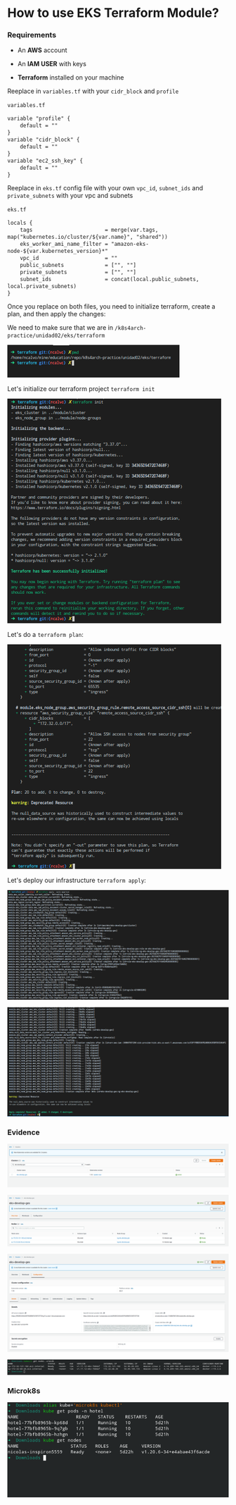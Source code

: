 # How to use EKS Terraform Module?

### Requirements
- An **AWS** account

- An **IAM USER** with keys

- **Terraform** installed on your machine

Reeplace in `variables.tf` with your `cidr_block` and `profile`

`variables.tf`

    variable "profile" {
        default = ""
    }
    variable "cidr_block" {
        default = ""
    }
    variable "ec2_ssh_key" {
        default = ""
    }

Reeplace in `eks.tf` config file with your own `vpc_id`, `subnet_ids` and `private_subnets` with your vpc and subnets

`eks.tf`

    locals {
        tags                       = merge(var.tags, map("kubernetes.io/cluster/${var.name}", "shared"))
        eks_worker_ami_name_filter = "amazon-eks-node-${var.kubernetes_version}*"
        vpc_id                     = ""
        public_subnets             = ["", ""]
        private_subnets            = ["", ""]
        subnet_ids                 = concat(local.public_subnets, local.private_subnets)
    }

Once you replace on both files, you need to initialize terraform, create a plan, and then apply the changes:

We need to make sure that we are in `/k8s4arch-practice/unidad02/eks/terraform`

![pwd](../images/pwd.png)

Let's initialize our terraform project `terraform init`

![terraform-init](../images/terraform-init.png)

Let's do a `terraform plan`:

![terraform-plan](../images/terraform-plan.png)

Let's deploy our infrastructure `terraform apply`:

![terraform-apply-1](../images/terraform-apply-1.png)

![terraform-apply-2](../images/terraform-apply-2.png)

### Evidence

![cluster](../images/cluster.png)

![workers](../images/workers.png)

![configuration](../images/configuration.png)

![nodes](../images/nodes.png)

### Microk8s

![microk8s](../images/microk8s.png)